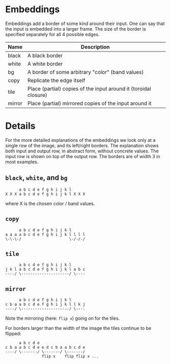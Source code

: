 # Embeddings

Embeddings add a border of some kind around their input. One can say that the input is embedded into
a larger frame. The size of the border is specified separately for all 4 possible edges.

|Name	|Description								|
|---	|---									|
|black	|A black border								|
|white	|A white border								|
|bg	|A border of some arbitrary "color" (band values)			|
|copy	|Replicate the edge itself 	   	 				|
|tile	|Place (partial) copies of the input around it (toroidal closure)	|
|mirror	|Place (partial) mirrored copies of the input around it	 		|

# Details

For the more detailed explanations of the embeddings we look only at a single row of the image, and
its left/right borders. The explanation shows both input and output row, in abstract form, without
concrete values. The input row is shown on top of the output row. The borders are of width 3 in most
examples.


## `black`, `white`, and `bg`

```
      a b c d e f g h i j k l
X X X a b c d e f g h i j k l X X X
```

where X is the chosen color / band values.

## `copy`

```
      a b c d e f g h i j k l
a a a a b c d e f g h i j k l l l l
\-\-\-/                     \-/-/-/
```

## `tile`

```
      a b c d e f g h i j k l
j k l a b c d e f g h i j k l a b c
----/ \---------------------/ \----
```

## `mirror`

```
      a b c d e f g h i j k l
c b a a b c d e f g h i j k l l k j
----/ \---------------------/ \----
```

Note the mirroring (here: `flip x`) going on for the tiles.

For borders larger than the width of the image the tiles continue to be flipped:

```
      a b c d e 
c b a a b c d e e d c b a a b c d e
----/ \-------/ \-------/ \-------/
                flip x    flip flip x ...
```
